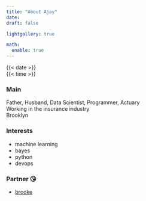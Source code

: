 ```yaml
---
title: "About Ajay"
date:
draft: false

lightgallery: true

math:
  enable: true
---
```

{{< date >}}  
{{< time >}}
### Main
Father, Husband, Data Scientist, Programmer, Actuary  
Working in the insurance industry  
Brooklyn
### Interests 
* machine learning
* bayes
* python
* devops
### Partner :kissing_heart:
* [brooke](https://www.brookedeonarine.com/)

<!--- powered by ![](/images/cf-logo-v-rgb-rev.png)--->